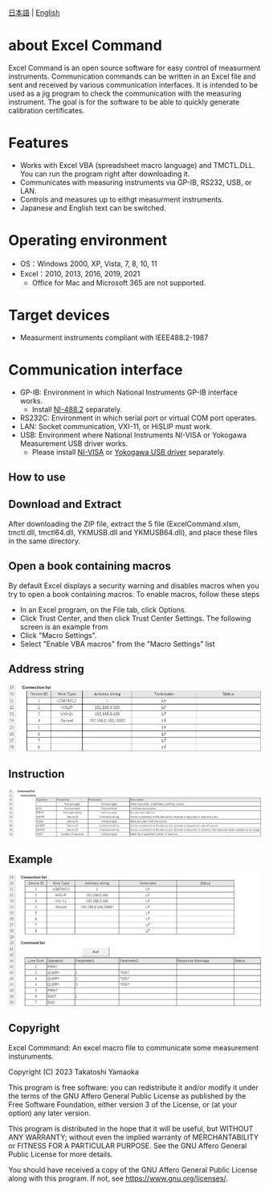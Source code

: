 [日本語](README.ja.md) | [English](README.md)

# about Excel Command
Excel Command is an open source software for easy control of measurment instruments. 
Communication commands can be written in an Excel file and sent and received by various communication interfaces. 
It is intended to be used as a jig program to check the communication with the measuring instrument. 
The goal is for the software to be able to quickly generate calibration certificates.

# Features
- Works with Excel VBA (spreadsheet macro language) and TMCTL.DLL. You can run the program right after downloading it.
- Communicates with measuring instruments via GP-IB, RS232, USB, or LAN.
- Controls and measures up to eithgt measurment instruments.
- Japanese and English text can be switched.

# Operating environment
- OS：Windows 2000, XP, Vista, 7, 8, 10, 11
- Excel：2010, 2013, 2016, 2019, 2021
  - Office for Mac and Microsoft 365 are not supported.

# Target devices
- Measurment instruments compliant with IEEE488.2-1987

# Communication interface
- GP-IB: Environment in which National Instruments GP-IB interface works.
  - Install [NI-488.2](https://www.ni.com/ja-jp/support/downloads/drivers/download.ni-488-2.html) separately.
- RS232C: Environment in which serial port or virtual COM port operates.
- LAN: Socket communication, VXI-11, or HiSLIP must work.
- USB: Environment where National Instruments NI-VISA or Yokogawa Measurement USB driver works.
  - Please install [NI-VISA](https://www.ni.com/ja-jp/support/downloads/drivers/download.ni-visa.html) or [Yokogawa USB driver](https://tmi.yokogawa.com/jp/library/documents-downloads/software/usb-drivers/) separately.

## How to use
## Download and Extract
After downloading the ZIP file, extract the 5 file (ExcelCommand.xlsm, tmctl.dll, tmctl64.dll, YKMUSB.dll and YKMUSB64.dll), and place these files in the same directory.

## Open a book containing macros
By default Excel displays a security warning and disables macros when you try to open a book containing macros. To enable macros, follow these steps

- In an Excel program, on the File tab, click Options.
- Click Trust Center, and then click Trust Center Settings. The following screen is an example from
- Click "Macro Settings".
- Select "Enable VBA macros" from the "Macro Settings" list

## Address string
![<img src="docs/101e.png">](docs/101e.png)

## Instruction
![<img src="docs/102e.png">](docs/102e.png)

## Example
![<img src="docs/103e.png">](docs/103e.png)

## Copyright
Excel Commmand: An excel macro file to communicate some measurement insturuments.

Copyright (C) 2023 Takatoshi Yamaoka

This program is free software: you can redistribute it and/or modify
it under the terms of the GNU Affero General Public License as
published by the Free Software Foundation, either version 3 of the
License, or (at your option) any later version.

This program is distributed in the hope that it will be useful,
but WITHOUT ANY WARRANTY; without even the implied warranty of
MERCHANTABILITY or FITNESS FOR A PARTICULAR PURPOSE.  See the
GNU Affero General Public License for more details.

You should have received a copy of the GNU Affero General Public License
along with this program.  If not, see <https://www.gnu.org/licenses/>.
